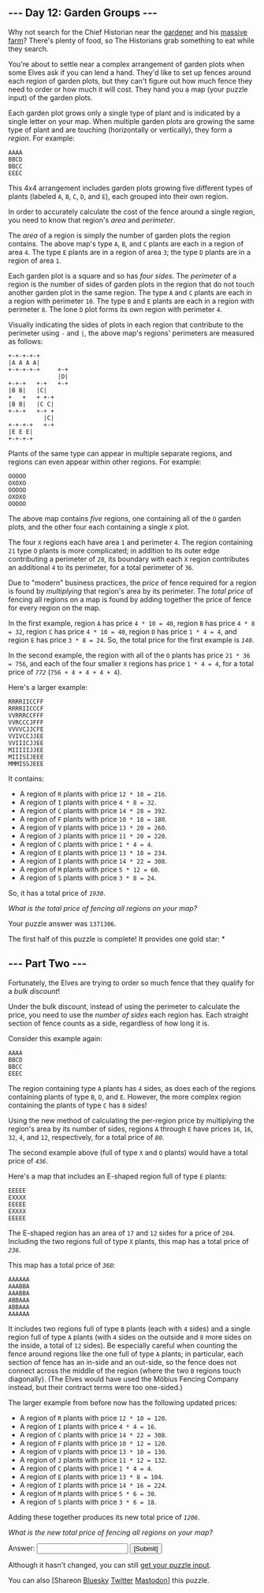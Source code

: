 <!DOCTYPE html>
<!-- saved from url=(0042)https://adventofcode.com/2024/day/12#part2 -->
<html lang="en-us"><head><meta http-equiv="Content-Type" content="text/html; charset=UTF-8">

<title>Day 12 - Advent of Code 2024</title>
<link rel="stylesheet" type="text/css" href="./12_files/style.css">
<link rel="stylesheet alternate" type="text/css" href="./12_files/highcontrast.css" title="High Contrast">
<link rel="shortcut icon" href="https://adventofcode.com/favicon.png">
<script type="text/javascript" async="" src="./12_files/js"></script><script async="" src="./12_files/analytics.js.download"></script><script>window.addEventListener('click', function(e,s,r){if(e.target.nodeName==='CODE'&&e.detail===3){s=window.getSelection();s.removeAllRanges();r=document.createRange();r.selectNodeContents(e.target);s.addRange(r);}});</script>
</head><!--




Oh, hello!  Funny seeing you here.

I appreciate your enthusiasm, but you aren't going to find much down here.
There certainly aren't clues to any of the puzzles.  The best surprises don't
even appear in the source until you unlock them for real.

Please be careful with automated requests; I'm not a massive company, and I can
only take so much traffic.  Please be considerate so that everyone gets to play.

If you're curious about how Advent of Code works, it's running on some custom
Perl code. Other than a few integrations (auth, analytics, social media), I
built the whole thing myself, including the design, animations, prose, and all
of the puzzles.

The puzzles are most of the work; preparing a new calendar and a new set of
puzzles each year takes all of my free time for 4-5 months. A lot of effort
went into building this thing - I hope you're enjoying playing it as much as I
enjoyed making it for you!

If you'd like to hang out, I'm @was.tl on Bluesky, @ericwastl@hachyderm.io on
Mastodon, and @ericwastl on Twitter.

- Eric Wastl


















































-->
<body>
<header><div><h1 class="title-global"><a href="https://adventofcode.com/">Advent of Code</a></h1><nav><ul><li><a href="https://adventofcode.com/2024/about">[About]</a></li><li><a href="https://adventofcode.com/2024/events">[Events]</a></li><li><a href="https://cottonbureau.com/people/advent-of-code" target="_blank">[Shop]</a></li><li><a href="https://adventofcode.com/2024/settings">[Settings]</a></li><li><a href="https://adventofcode.com/2024/auth/logout">[Log Out]</a></li></ul></nav><div class="user">Martin Hellkvist <span class="star-count">23*</span></div></div><div><h1 class="title-event">&nbsp;&nbsp;&nbsp;&nbsp;&nbsp;&nbsp;&nbsp;&nbsp;<span class="title-event-wrap">//</span><a href="https://adventofcode.com/2024">2024</a><span class="title-event-wrap"></span></h1><nav><ul><li><a href="https://adventofcode.com/2024">[Calendar]</a></li><li><a href="https://adventofcode.com/2024/support">[AoC++]</a></li><li><a href="https://adventofcode.com/2024/sponsors">[Sponsors]</a></li><li><a href="https://adventofcode.com/2024/leaderboard">[Leaderboard]</a></li><li><a href="https://adventofcode.com/2024/stats">[Stats]</a></li></ul></nav></div></header>

<div id="sidebar">
<div id="sponsor"><div class="quiet">Our <a href="https://adventofcode.com/2024/sponsors">sponsors</a> help make Advent of Code possible:</div><div class="sponsor"><a href="https://adventofcode.com/2024/sponsors/redirect?url=https%3A%2F%2Fhack%2Eainfosec%2Ecom%2F" target="_blank" onclick="if(ga)ga(&#39;send&#39;,&#39;event&#39;,&#39;sponsor&#39;,&#39;sidebar&#39;,this.href);" rel="noopener">AIS</a> - Test your skills with our Can You Hack It? Challenge.</div></div>
</div><!--/sidebar-->

<main>
<article class="day-desc"><h2>--- Day 12: Garden Groups ---</h2><p>Why not search for the Chief Historian near the <a href="https://adventofcode.com/2023/day/5">gardener</a> and his <a href="https://adventofcode.com/2023/day/21">massive farm</a>? There's plenty of food, so The Historians grab something to eat while they search.</p>
<p>You're about to settle near a complex arrangement of garden plots when some Elves ask if you can lend a hand. They'd like to set up <span title="I originally wanted to title this puzzle &quot;Fencepost Problem&quot;, but I was afraid someone would then try to count fenceposts by mistake and experience a fencepost problem.">fences</span> around each region of garden plots, but they can't figure out how much fence they need to order or how much it will cost. They hand you a map (your puzzle input) of the garden plots.</p>
<p>Each garden plot grows only a single type of plant and is indicated by a single letter on your map. When multiple garden plots are growing the same type of plant and are touching (horizontally or vertically), they form a <em>region</em>. For example:</p>
<pre><code>AAAA
BBCD
BBCC
EEEC
</code></pre>
<p>This 4x4 arrangement includes garden plots growing five different types of plants (labeled <code>A</code>, <code>B</code>, <code>C</code>, <code>D</code>, and <code>E</code>), each grouped into their own region.</p>
<p>In order to accurately calculate the cost of the fence around a single region, you need to know that region's <em>area</em> and <em>perimeter</em>.</p>
<p>The <em>area</em> of a region is simply the number of garden plots the region contains. The above map's type <code>A</code>, <code>B</code>, and <code>C</code> plants are each in a region of area <code>4</code>. The type <code>E</code> plants are in a region of area <code>3</code>; the type <code>D</code> plants are in a region of area <code>1</code>.</p>
<p>Each garden plot is a square and so has <em>four sides</em>. The <em>perimeter</em> of a region is the number of sides of garden plots in the region that do not touch another garden plot in the same region. The type <code>A</code> and <code>C</code> plants are each in a region with perimeter <code>10</code>. The type <code>B</code> and <code>E</code> plants are each in a region with perimeter <code>8</code>. The lone <code>D</code> plot forms its own region with perimeter <code>4</code>.</p>
<p>Visually indicating the sides of plots in each region that contribute to the perimeter using <code>-</code> and <code>|</code>, the above map's regions' perimeters are measured as follows:</p>
<pre><code>+-+-+-+-+
|A A A A|
+-+-+-+-+     +-+
              |D|
+-+-+   +-+   +-+
|B B|   |C|
+   +   + +-+
|B B|   |C C|
+-+-+   +-+ +
          |C|
+-+-+-+   +-+
|E E E|
+-+-+-+
</code></pre>
<p>Plants of the same type can appear in multiple separate regions, and regions can even appear within other regions. For example:</p>
<pre><code>OOOOO
OXOXO
OOOOO
OXOXO
OOOOO
</code></pre>
<p>The above map contains <em>five</em> regions, one containing all of the <code>O</code> garden plots, and the other four each containing a single <code>X</code> plot.</p>
<p>The four <code>X</code> regions each have area <code>1</code> and perimeter <code>4</code>. The region containing <code>21</code> type <code>O</code> plants is more complicated; in addition to its outer edge contributing a perimeter of <code>20</code>, its boundary with each <code>X</code> region contributes an additional <code>4</code> to its perimeter, for a total perimeter of <code>36</code>.</p>
<p>Due to "modern" business practices, the <em>price</em> of fence required for a region is found by <em>multiplying</em> that region's area by its perimeter. The <em>total price</em> of fencing all regions on a map is found by adding together the price of fence for every region on the map.</p>
<p>In the first example, region <code>A</code> has price <code>4 * 10 = 40</code>, region <code>B</code> has price <code>4 * 8 = 32</code>, region <code>C</code> has price <code>4 * 10 = 40</code>, region <code>D</code> has price <code>1 * 4 = 4</code>, and region <code>E</code> has price <code>3 * 8 = 24</code>. So, the total price for the first example is <code><em>140</em></code>.</p>
<p>In the second example, the region with all of the <code>O</code> plants has price <code>21 * 36 = 756</code>, and each of the four smaller <code>X</code> regions has price <code>1 * 4 = 4</code>, for a total price of <code><em>772</em></code> (<code>756 + 4 + 4 + 4 + 4</code>).</p>
<p>Here's a larger example:</p>
<pre><code>RRRRIICCFF
RRRRIICCCF
VVRRRCCFFF
VVRCCCJFFF
VVVVCJJCFE
VVIVCCJJEE
VVIIICJJEE
MIIIIIJJEE
MIIISIJEEE
MMMISSJEEE
</code></pre>
<p>It contains:</p>
<ul>
<li>A region of <code>R</code> plants with price <code>12 * 18 = 216</code>.</li>
<li>A region of <code>I</code> plants with price <code>4 * 8 = 32</code>.</li>
<li>A region of <code>C</code> plants with price <code>14 * 28 = 392</code>.</li>
<li>A region of <code>F</code> plants with price <code>10 * 18 = 180</code>.</li>
<li>A region of <code>V</code> plants with price <code>13 * 20 = 260</code>.</li>
<li>A region of <code>J</code> plants with price <code>11 * 20 = 220</code>.</li>
<li>A region of <code>C</code> plants with price <code>1 * 4 = 4</code>.</li>
<li>A region of <code>E</code> plants with price <code>13 * 18 = 234</code>.</li>
<li>A region of <code>I</code> plants with price <code>14 * 22 = 308</code>.</li>
<li>A region of <code>M</code> plants with price <code>5 * 12 = 60</code>.</li>
<li>A region of <code>S</code> plants with price <code>3 * 8 = 24</code>.</li>
</ul>
<p>So, it has a total price of <code><em>1930</em></code>.</p>
<p><em>What is the total price of fencing all regions on your map?</em></p>
</article>
<p>Your puzzle answer was <code>1371306</code>.</p><p class="day-success">The first half of this puzzle is complete! It provides one gold star: *</p>
<article class="day-desc"><h2 id="part2">--- Part Two ---</h2><p>Fortunately, the Elves are trying to order so much fence that they qualify for a <em>bulk discount</em>!</p>
<p>Under the bulk discount, instead of using the perimeter to calculate the price, you need to use the <em>number of sides</em> each region has. Each straight section of fence counts as a side, regardless of how long it is.</p>
<p>Consider this example again:</p>
<pre><code>AAAA
BBCD
BBCC
EEEC
</code></pre>
<p>The region containing type <code>A</code> plants has <code>4</code> sides, as does each of the regions containing plants of type <code>B</code>, <code>D</code>, and <code>E</code>. However, the more complex region containing the plants of type <code>C</code> has <code>8</code> sides!</p>
<p>Using the new method of calculating the per-region price by multiplying the region's area by its number of sides, regions <code>A</code> through <code>E</code> have prices <code>16</code>, <code>16</code>, <code>32</code>, <code>4</code>, and <code>12</code>, respectively, for a total price of <code><em>80</em></code>.</p>
<p>The second example above (full of type <code>X</code> and <code>O</code> plants) would have a total price of <code><em>436</em></code>.</p>
<p>Here's a map that includes an E-shaped region full of type <code>E</code> plants:</p>
<pre><code>EEEEE
EXXXX
EEEEE
EXXXX
EEEEE
</code></pre>
<p>The E-shaped region has an area of <code>17</code> and <code>12</code> sides for a price of <code>204</code>. Including the two regions full of type <code>X</code> plants, this map has a total price of <code><em>236</em></code>.</p>
<p>This map has a total price of <code><em>368</em></code>:</p>
<pre><code>AAAAAA
AAABBA
AAABBA
ABBAAA
ABBAAA
AAAAAA
</code></pre>
<p>It includes two regions full of type <code>B</code> plants (each with <code>4</code> sides) and a single region full of type <code>A</code> plants (with <code>4</code> sides on the outside and <code>8</code> more sides on the inside, a total of <code>12</code> sides). Be especially careful when counting the fence around regions like the one full of type <code>A</code> plants; in particular, each section of fence has an in-side and an out-side, so the fence does not connect across the middle of the region (where the two <code>B</code> regions touch diagonally). (The Elves would have used the Möbius Fencing Company instead, but their contract terms were too one-sided.)</p>
<p>The larger example from before now has the following updated prices:</p>
<ul>
<li>A region of <code>R</code> plants with price <code>12 * 10 = 120</code>.</li>
<li>A region of <code>I</code> plants with price <code>4 * 4 = 16</code>.</li>
<li>A region of <code>C</code> plants with price <code>14 * 22 = 308</code>.</li>
<li>A region of <code>F</code> plants with price <code>10 * 12 = 120</code>.</li>
<li>A region of <code>V</code> plants with price <code>13 * 10 = 130</code>.</li>
<li>A region of <code>J</code> plants with price <code>11 * 12 = 132</code>.</li>
<li>A region of <code>C</code> plants with price <code>1 * 4 = 4</code>.</li>
<li>A region of <code>E</code> plants with price <code>13 * 8 = 104</code>.</li>
<li>A region of <code>I</code> plants with price <code>14 * 16 = 224</code>.</li>
<li>A region of <code>M</code> plants with price <code>5 * 6 = 30</code>.</li>
<li>A region of <code>S</code> plants with price <code>3 * 6 = 18</code>.</li>
</ul>
<p>Adding these together produces its new total price of <code><em>1206</em></code>.</p>
<p><em>What is the new total price of fencing all regions on your map?</em></p>
</article>
<form method="post" action="https://adventofcode.com/2024/day/12/answer"><input type="hidden" name="level" value="2"><p>Answer: <input type="text" name="answer" autocomplete="off"> <input type="submit" value="[Submit]"></p></form>
<p>Although it hasn't changed, you can still <a href="https://adventofcode.com/2024/day/12/input" target="_blank">get your puzzle input</a>.</p>
<p>You can also <span class="share">[Share<span class="share-content">on
  <a href="https://bsky.app/intent/compose?text=I%27ve+completed+Part+One+of+%22Garden+Groups%22+%2D+Day+12+%2D+Advent+of+Code+2024+%23AdventOfCode+https%3A%2F%2Fadventofcode%2Ecom%2F2024%2Fday%2F12" target="_blank">Bluesky</a>
  <a href="https://twitter.com/intent/tweet?text=I%27ve+completed+Part+One+of+%22Garden+Groups%22+%2D+Day+12+%2D+Advent+of+Code+2024&amp;url=https%3A%2F%2Fadventofcode%2Ecom%2F2024%2Fday%2F12&amp;related=ericwastl&amp;hashtags=AdventOfCode" target="_blank">Twitter</a>
  <a href="javascript:void(0);" onclick="var ms; try{ms=localStorage.getItem(&#39;mastodon.server&#39;)}finally{} if(typeof ms!==&#39;string&#39;)ms=&#39;&#39;; ms=prompt(&#39;Mastodon Server?&#39;,ms); if(typeof ms===&#39;string&#39; &amp;&amp; ms.length){this.href=&#39;https://&#39;+ms+&#39;/share?text=I%27ve+completed+Part+One+of+%22Garden+Groups%22+%2D+Day+12+%2D+Advent+of+Code+2024+%23AdventOfCode+https%3A%2F%2Fadventofcode%2Ecom%2F2024%2Fday%2F12&#39;;try{localStorage.setItem(&#39;mastodon.server&#39;,ms);}finally{}}else{return false;}" target="_blank">Mastodon</a></span>]</span> this puzzle.</p>
</main>

<!-- ga -->
<script>
(function(i,s,o,g,r,a,m){i['GoogleAnalyticsObject']=r;i[r]=i[r]||function(){
(i[r].q=i[r].q||[]).push(arguments)},i[r].l=1*new Date();a=s.createElement(o),
m=s.getElementsByTagName(o)[0];a.async=1;a.src=g;m.parentNode.insertBefore(a,m)
})(window,document,'script','//www.google-analytics.com/analytics.js','ga');
ga('create', 'UA-69522494-1', 'auto');
ga('set', 'anonymizeIp', true);
ga('send', 'pageview');
</script>
<!-- /ga -->

</body></html>